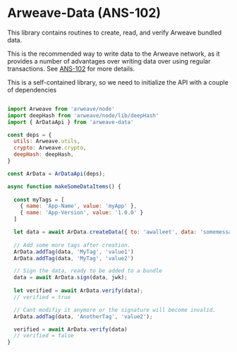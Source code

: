 # Arweave-Data (ANS-102)

This library contains routines to create, read, and verify Arweave bundled data.

This is the recommended way to write data to the Arweave network, as it provides a number of advantages over writing data over using regular transactions. See [ANS-102](https://github.com/ArweaveTeam/arweave-standards/blob/master/ans/ANS-102.md) for more details.

This is a self-contained library, so we need to initialize the API with a couple of dependencies

```javascript

import Arweave from 'arweave/node'
import deepHash from 'arweave/node/lib/deepHash'
import { ArDataApi } from 'arweave-data'

const deps = {
  utils: Arweave.utils,
  crypto: Arweave.crypto,
  deepHash: deepHash,
}

const ArData = ArDataApi(deps);

async function makeSomeDataItems() {
  
  const myTags = [
    { name: 'App-Name', value: 'myApp' },
    { name: 'App-Version', value: '1.0.0' }
  ]

  let data = await ArData.createData({ to: 'awalleet', data: 'somemessage', tags: myTags }, jwk);
  
  // Add some more tags after creation.
  ArData.addTag(data, 'MyTag', 'value1')
  ArData.addTag(data, 'MyTag', 'value2')

  // Sign the data, ready to be added to a bundle
  data = await ArData.sign(data, jwk);
  
  let verified = await ArData.verify(data);
  // verified = true

  // Cant modifiy it anymore or the signature will become invalid.  
  ArData.addTag(data, 'AnotherTag', 'value2');

  verified = await ArData.verify(data)
  // verified = false
}
```
